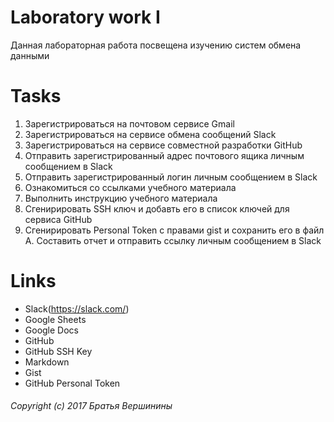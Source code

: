 # Laboratory work I

Данная лабораторная работа посвещена изучению систем обмена данными

# Tasks

 1. Зарегистрироваться на почтовом сервисе Gmail
 2. Зарегистрироваться на сервисе обмена сообщений Slack
 3. Зарегистрироваться на сервисе совместной разработки GitHub
 4. Отправить зарегистрированный адрес почтового ящика личным сообщением в Slack
 5. Отправить зарегистрированный логин личным сообщением в Slack
 6. Ознакомиться со ссылками учебного материала
 7. Выполнить инструкцию учебного материала
 8. Сгенирировать SSH ключ и добавть его в список ключей для сервиса GitHub
 9. Сгенирировать Personal Token с правами gist и сохранить его в файл
 A. Составить отчет и отправить ссылку личным сообщением в Slack
# Links

- Slack(https://slack.com/)
- Google Sheets
- Google Docs
- GitHub
- GitHub SSH Key
- Markdown
- Gist
- GitHub Personal Token
###### Copyright (c) 2017 Братья Вершинины
